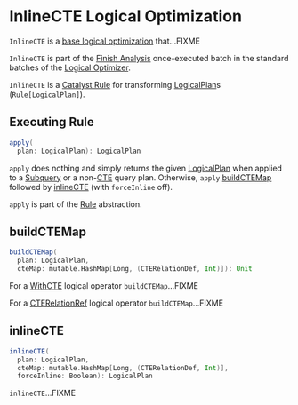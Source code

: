 # InlineCTE Logical Optimization

`InlineCTE` is a [base logical optimization](../catalyst/Optimizer.md#batches) that...FIXME

`InlineCTE` is part of the [Finish Analysis](../catalyst/Optimizer.md#Finish-Analysis) once-executed batch in the standard batches of the [Logical Optimizer](../catalyst/Optimizer.md).

`InlineCTE` is a [Catalyst Rule](../catalyst/Rule.md) for transforming [LogicalPlan](../logical-operators/LogicalPlan.md)s (`Rule[LogicalPlan]`).

## <span id="apply"> Executing Rule

```scala
apply(
  plan: LogicalPlan): LogicalPlan
```

`apply` does nothing and simply returns the given [LogicalPlan](../logical-operators/LogicalPlan.md) when applied to a [Subquery](../logical-operators/Subquery.md) or a non-[CTE](../catalyst/TreePattern.md#CTE) query plan. Otherwise, `apply` [buildCTEMap](#buildCTEMap) followed by [inlineCTE](#inlineCTE) (with `forceInline` off).

`apply` is part of the [Rule](../catalyst/Rule.md#apply) abstraction.

## <span id="buildCTEMap"> buildCTEMap

```scala
buildCTEMap(
  plan: LogicalPlan,
  cteMap: mutable.HashMap[Long, (CTERelationDef, Int)]): Unit
```

For a [WithCTE](../logical-operators/WithCTE.md) logical operator `buildCTEMap`...FIXME

For a [CTERelationRef](../logical-operators/CTERelationRef.md) logical operator `buildCTEMap`...FIXME

## <span id="inlineCTE"> inlineCTE

```scala
inlineCTE(
  plan: LogicalPlan,
  cteMap: mutable.HashMap[Long, (CTERelationDef, Int)],
  forceInline: Boolean): LogicalPlan
```

`inlineCTE`...FIXME
